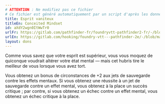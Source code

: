 ```yaml
---
# ATTENTION : Ne modifiez pas ce fichier
# Ce fichier est généré automatiquement par un script d'après les données du module Foundry VTT officiel et de sa traduction
title: Esprit vaniteux
titleEn: Conceited Mindset
id: aXdY2wgn0ItWwTr0
urlFr: https://gitlab.com/pathfinder-fr/foundryvtt-pathfinder2-fr/-/blob/master/data/feats/aXdY2wgn0ItWwTr0.htm
urlEn: https://gitlab.com/hooking/foundry-vtt---pathfinder-2e/-/blob/master/packs/data/feats.db/conceited-mindset.json
layout: dons
---
```

Comme vous savez que votre esprit est supérieur, vous vous moquez de quiconque voudrait altérer votre état mental — mais cet hubris tire le meilleur de vous lorsque vous avez tort.

Vous obtenez un bonus de circonstances de +2 aux jets de sauvegarde contre les effets mentaux. Si vous obtenez une réussite à un jet de sauvegarde contre un effet mental, vous obtenez à la place un succès critique ; par contre, si vous obtenez un échec contre un effet mental, vous obtenez un échec critique à la place.
